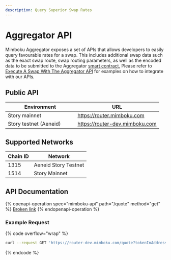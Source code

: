 ```yaml
---
description: Query Superior Swap Rates
---
```


# Aggregator API

Mimboku Aggregator exposes a set of APIs that allows developers to easily query favourable rates for a swap. This includes additional swap data such as the exact swap route, swap routing parameters, as well as the encoded data to be submitted to the Aggregator [smart contract.](contracts/) Please refer to [Execute A Swap With The Aggregator API](execute-a-swap-with-the-aggregator-api.md) for examples on how to integrate with our APIs.

## Public API

<table><thead><tr><th width="202.9296875">Environment</th><th>URL</th></tr></thead><tbody><tr><td>Story mainnet</td><td><a href="https://router.mimboku.com/">https://router.mimboku.com</a></td></tr><tr><td>Story testnet (Aeneid)</td><td><a href="https://router-dev.mimboku.com">https://router-dev.mimboku.com</a></td></tr></tbody></table>

## Supported Networks

| Chain ID | Network              |
| -------- | -------------------- |
| 1315     | Aeneid Story Testnet |
| 1514     | Story Mainnet        |

## API Documentation

{% openapi-operation spec="mimboku-api" path="/quote" method="get" %}
[Broken link](broken-reference)
{% endopenapi-operation %}

### Example Request

{% code overflow="wrap" %}
```sh
curl --request GET 'https://router-dev.mimboku.com/quote?tokenInAddress=0x1514000000000000000000000000000000000000&tokenInChainId=1315&tokenOutAddress=0xd1fa5456186758b84811b929b4d696178fb56ee3&tokenOutChainId=1315&amount=100000000000&type=exactIn&protocols=v2,v3,v3s1'
```
{% endcode %}

